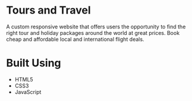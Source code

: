 # Tours and Travel

A custom responsive website that offers users the opportunity to find the right tour and holiday packages around the world at great prices. Book cheap and affordable local and international flight deals.

# Built Using

* HTML5
* CSS3
* JavaScript
